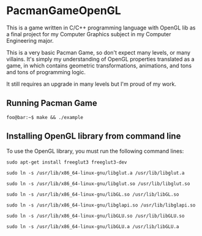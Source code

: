 # PacmanGameOpenGL

This is a game written in C/C++ programming language with OpenGL lib as a final project for my Computer Graphics subject in my Computer Engineering major.

This is a very basic Pacman Game, so don't expect many levels, or many villains. It's simply my understanding of OpenGL properties translated as a game, in which contains geometric transformations, animations, and tons and tons of programming logic. 

It still requires an upgrade in many levels but I'm proud of my work. 

## Running Pacman Game

```console
foo@bar:~$ make && ./example
```
## Installing OpenGL library from command line

To use the OpenGL library, you must run the following command lines:

    sudo apt-get install freeglut3 freeglut3-dev

    sudo ln -s /usr/lib/x86_64-linux-gnu/libglut.a /usr/lib/libglut.a

    sudo ln -s /usr/lib/x86_64-linux-gnu/libglut.so /usr/lib/libglut.so

    sudo ln -s /usr/lib/x86_64-linux-gnu/libGL.so /usr/lib/libGL.so

    sudo ln -s /usr/lib/x86_64-linux-gnu/libglapi.so /usr/lib/libglapi.so

    sudo ln -s /usr/lib/x86_64-linux-gnu/libGLU.so /usr/lib/libGLU.so

    sudo ln -s /usr/lib/x86_64-linux-gnu/libGLU.a /usr/lib/libGLU.a
